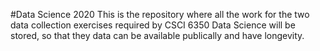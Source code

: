 #Data Science 2020
This is the repository where all the work for the two data collection exercises required by CSCI 6350 Data Science will be stored, so that they data can be available publically and have longevity.
